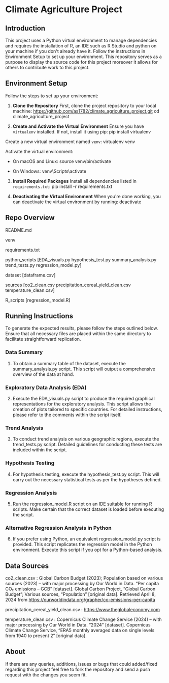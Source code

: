 # Climate Agriculture Project

## Introduction

This project uses a Python virtual environment to manage dependencies and requires the installation of R, an IDE such as R Studio and python on your machine if you don't already have it. Follow the instructions in Environment Setup to set up your environment. This repository serves as a purpose to display the source code for this project moreover it allows for others to contribute work to this project. 

## Environment Setup

Follow the steps to set up your environment:

1. **Clone the Repository**
First, clone the project repository to your local machine:
https://github.com/as1782/climate_agriculture_project.git
cd climate_agriculture_project

2. **Create and Activate the Virtual Environment**
Ensure you have `virtualenv` installed. If not, install it using pip:
pip install virtualenv

Create a new virtual environment named `venv`:
virtualenv venv

Activate the virtual environment:

- On macOS and Linux:
source venv/bin/activate

- On Windows:
venv\Scripts\activate

3. **Install Required Packages**
Install all dependencies listed in `requirements.txt`:
pip install -r requirements.txt

4. **Deactivating the Virtual Environment**
When you're done working, you can deactivate the virtual environment by running:
deactivate

## Repo Overview

README.md

venv

requirements.txt  

python_scripts
  [EDA_visuals.py
  hypothesis_test.py
  summary_analysis.py
  trend_tests.py regression_model.py]

dataset
  [dataframe.csv]

sources
  [co2_clean.csv
  precipitation_cereal_yield_clean.csv
  temperature_clean.csv]

R_scripts
  [regression_model.R]
     
## Running Instructions
To generate the expected results, please follow the steps outlined below. Ensure that all necessary files are placed within the same directory to facilitate straightforward replication.

### Data Summary
1. To obtain a summary table of the dataset, execute the summary_analysis.py script. This script will output a comprehensive overview of the data at hand.

### Exploratory Data Analysis (EDA)
2. Execute the EDA_visuals.py script to produce the required graphical representations for the exploratory analysis. This script allows the creation of plots tailored to specific countries. For detailed instructions, please refer to the comments within the script itself.

### Trend Analysis
3. To conduct trend analysis on various geographic regions, execute the trend_tests.py script. Detailed guidelines for conducting these tests are included within the script.

### Hypothesis Testing
4. For hypothesis testing, execute the hypothesis_test.py script. This will carry out the necessary statistical tests as per the hypotheses defined.

### Regression Analysis 
5. Run the regression_model.R script on an IDE suitable for running R scripts. Make certain that the correct dataset is loaded before executing the script.

### Alternative Regression Analysis in Python
6. If you prefer using Python, an equivalent regression_model.py script is provided. This script replicates the regression model in the Python environment. Execute this script if you opt for a Python-based analysis.

## Data Sources
co2_clean.csv : Global Carbon Budget (2023); Population based on various sources (2023) – with major processing by Our World in Data. “Per capita CO₂ emissions – GCB” [dataset]. Global Carbon Project, “Global Carbon Budget”; Various sources, “Population” [original data]. Retrieved April 8, 2024 from https://ourworldindata.org/grapher/co-emissions-per-capita

precipitation_cereal_yield_clean.csv : https://www.theglobaleconomy.com

temperature_clean.csv : Copernicus Climate Change Service (2024) – with major processing by Our World in Data. “2024” [dataset]. Copernicus Climate Change Service, “ERA5 monthly averaged data on single levels from 1940 to present 2” [original data].

## About
If there are any queries, additions, issues or bugs that could added/fixed regarding this project feel free to fork the repository and send a push request with the changes you seem fit.





